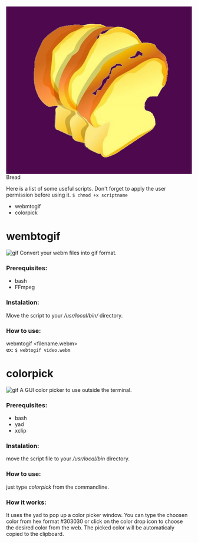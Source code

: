 <img align="center" src="/images/bread.jpg">Bread</img>

Here is a list of some useful scripts. Don't forget to apply the user permission before using it.
```$ chmod +x scriptname```  
* webmtogif
* colorpick

# wembtogif
![gif](https://github.com/PinheiroCosta/MyScripts/blob/df098984139bf6ac64894463546a79526ffa921b/images/webmtogif.gif)
Convert your webm files into gif format.

### Prerequisites:
* bash
* FFmpeg  

### Instalation: 
Move the script to your _/usr/local/bin/_ directory.  

### How to use: 
webmtogif \<filename.webm\>  
ex: ```$ webtogif video.webm```

# colorpick
![gif](https://github.com/PinheiroCosta/MyScripts/blob/5c1049c3cf5d1747a2ed04c4551da8e16f4de3d4/images/colorpick.gif)
A GUI color picker to use outside the terminal.

### Prerequisites: 
* bash
* yad
* xclip  

### Instalation: 
move the script file to your _/usr/local/bin_ directory. 

### How to use: 
just type _colorpick_ from the commandline.

### How it works: 
It uses the yad to pop up a color picker window. You can type the choosen color from hex format #303030 or click on the color drop icon to choose the desired color from the web. The picked color will be automaticaly copied to the clipboard. 
